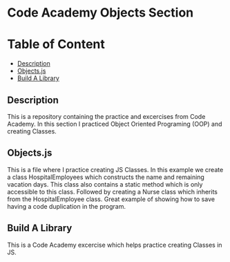 # Code Academy Objects Section

# Table of Content
- [Description](#description)
- [Objects.js](#objectsjs)
- [Build A Library](#build-a-library)


## Description

This is a repository containing the practice and excercises from Code Academy. In this section I practiced Object Oriented Programing (OOP) and creating Classes. 

## Objects.js

This is a file where I practice creating JS Classes. In this example we create a class HospitalEmployees which constructs the name and remaining vacation days. This class also contains a static method which is only accessible to this class. Followed by creating a Nurse class which inherits from the HospitalEmployee class. Great example of showing how to save having a code duplication in the program. 

## Build A Library

This is a Code Academy excercise which helps practice creating Classes in JS. 